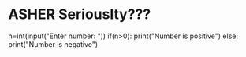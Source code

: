 # ASHER Seriouslty???
n=int(input("Enter number: "))
if(n>0):
    print("Number is positive")
else:
    print("Number is negative")
